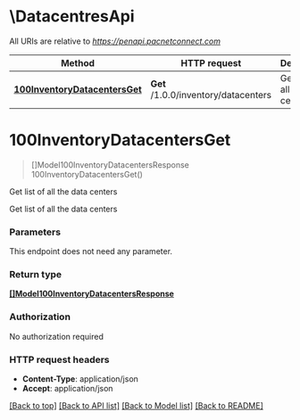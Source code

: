 # \DatacentresApi

All URIs are relative to *https://penapi.pacnetconnect.com*

Method | HTTP request | Description
------------- | ------------- | -------------
[**100InventoryDatacentersGet**](DatacentresApi.md#100InventoryDatacentersGet) | **Get** /1.0.0/inventory/datacenters | Get list of all the data centers


# **100InventoryDatacentersGet**
> []Model100InventoryDatacentersResponse 100InventoryDatacentersGet()

Get list of all the data centers

Get list of all the data centers


### Parameters
This endpoint does not need any parameter.

### Return type

[**[]Model100InventoryDatacentersResponse**](100InventoryDatacentersResponse.md)

### Authorization

No authorization required

### HTTP request headers

 - **Content-Type**: application/json
 - **Accept**: application/json

[[Back to top]](#) [[Back to API list]](../README.md#documentation-for-api-endpoints) [[Back to Model list]](../README.md#documentation-for-models) [[Back to README]](../README.md)

